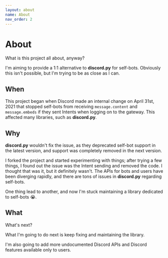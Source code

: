 ```yaml
---
layout: about
name: About
nav_order: 2
---
```


# About
What is this project all about, anyway?

I'm aiming to provide a 1:1 alternative to **discord.py** for self-bots. Obviously this isn't possible, but I'm trying to be as close as I can.

## When
This project began when Discord made an internal change on April 31st, 2021 that stopped self-bots from receiving `message.content` and `message.embeds` if they sent Intents when logging on to the gateway. This affected many libraries, such as **discord.py**.

## Why
**discord.py** wouldn't fix the issue, as they deprecated self-bot support in the latest version, and support was completely removed in the next version.

I forked the project and started experimenting with things; after trying a few things, I found out the issue was the Intent sending and removed the code. I thought that was it, but it definitely wasn't. The APIs for bots and users have been diverging rapidly, and there are tons of issues in **discord.py** regarding self-bots. 

One thing lead to another, and now I'm stuck maintaining a library dedicated to self-bots 😭.

## What
What's next?

What I'm going to do next is keep fixing and maintaining the library.

I'm also going to add more undocumented Discord APIs and Discord features available only to users. 

